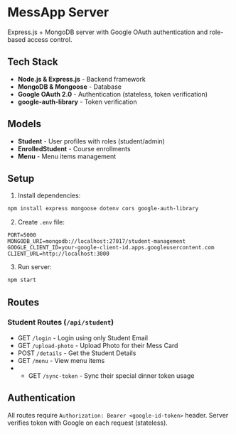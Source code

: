 # MessApp Server

Express.js + MongoDB server with Google OAuth authentication and role-based access control.

## Tech Stack

- **Node.js & Express.js** - Backend framework
- **MongoDB & Mongoose** - Database
- **Google OAuth 2.0** - Authentication (stateless, token verification)
- **google-auth-library** - Token verification

## Models

- **Student** - User profiles with roles (student/admin)
- **EnrolledStudent** - Course enrollments
- **Menu** - Menu items management

## Setup

1. Install dependencies:
```bash
npm install express mongoose dotenv cors google-auth-library
```

2. Create `.env` file:
```env
PORT=5000
MONGODB_URI=mongodb://localhost:27017/student-management
GOOGLE_CLIENT_ID=your-google-client-id.apps.googleusercontent.com
CLIENT_URL=http://localhost:3000
```

3. Run server:
```bash
npm start
```

## Routes


### Student Routes (`/api/student`)
- GET `/login` - Login using only Student Email
- GET `/upload-photo` - Upload Photo for their Mess Card
- POST `/details` - Get the Student Details
- GET `/menu` - View menu items
- - GET `/sync-token` - Sync their special dinner token usage

## Authentication

All routes require `Authorization: Bearer <google-id-token>` header. Server verifies token with Google on each request (stateless).

